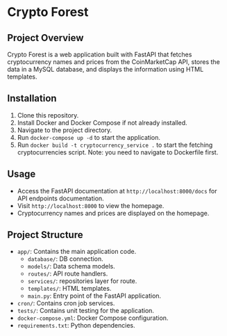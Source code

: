 # Crypto Forest

## Project Overview
Crypto Forest is a web application built with FastAPI that fetches cryptocurrency names and prices from the CoinMarketCap API, stores the data in a MySQL database, and displays the information using HTML templates.

## Installation
1. Clone this repository.
2. Install Docker and Docker Compose if not already installed.
3. Navigate to the project directory.
4. Run `docker-compose up -d` to start the application.
5. Run `docker build -t cryptocurrency_service .` to start the fetching cryptocurrencies script. Note: you need to navigate to Dockerfile first.

## Usage
- Access the FastAPI documentation at `http://localhost:8000/docs` for API endpoints documentation.
- Visit `http://localhost:8000` to view the homepage.
- Cryptocurrency names and prices are displayed on the homepage.

## Project Structure
- `app/`: Contains the main application code.
    - `database/`: DB connection.
    - `models/`: Data schema models.
    - `routes/`: API route handlers.
    - `services/`: repositories layer for route.
    - `templates/`: HTML templates.
    - `main.py`: Entry point of the FastAPI application.
- `cron/`: Contains cron job services.
- `tests/`: Contains unit testing for the application.
- `docker-compose.yml`: Docker Compose configuration.
- `requirements.txt`: Python dependencies.

